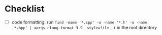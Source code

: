 # Checklist

- [ ] code formatting: run `find -name '*.cpp' -o -name '*.h' -o -name '*.hpp' | xargs clang-format-3.9 -style=file -i` in the root directory
